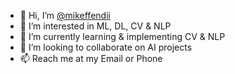 - 👋 Hi, I’m <a href="mailto:mikeffendii@gmail.com">@mikeffendii</a> 
- 👀 I’m interested in ML, DL, CV & NLP
- 🌱 I’m currently learning & implementing CV & NLP
- 💞️ I’m looking to collaborate on AI projects
- 📫 Reach me at my Email or Phone 

<!--- 
mikeffendii/mikeffendii is a ✨ special ✨ repository because its `README.md` (this file) appears on your GitHub profile.
You can click the Preview link to take a look at your changes.
--->
